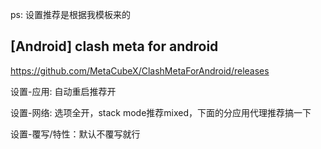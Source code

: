 ps: 设置推荐是根据我模板来的

## [Android] clash meta for android

https://github.com/MetaCubeX/ClashMetaForAndroid/releases

设置-应用: 自动重启推荐开

设置-网络: 选项全开，stack mode推荐mixed，下面的分应用代理推荐搞一下

设置-覆写/特性：默认不覆写就行
